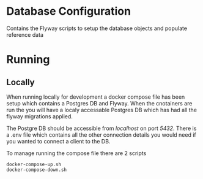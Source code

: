 # Database Configuration

Contains the Flyway scripts to setup the database objects and populate reference data

# Running

## Locally

When running locally for development a docker compose file has been setup which contains a Postgres DB and Flyway. When
the cnotainers are run the you will have a localy accessable Postgres DB which has had all the flyway migrations
applied.

The Postgre DB should be accessible from _localhost_ on port _5432_. There is a .env file which contains all the other
connection details you would need if you wanted to connect a client to the DB.

To manage running the compose file there are 2 scripts

    docker-compose-up.sh
    docker-compose-down.sh
